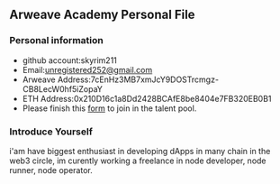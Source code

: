## Arweave Academy Personal File

### Personal information

- github account:skyrim211
- Email:unregistered252@gmail.com
- Arweave Address:7cEnHz3MB7xmJcY9DOSTrcmgz-CB8LecW0hf5iZopaY
- ETH Address:0x210D16c1a8Dd2428BCAfE8be8404e7FB320EB0B1
- Please finish this [form](https://docs.google.com/forms/d/e/1FAIpQLSfWA5fIIcBgmRppm3jNz5vmf9Mai_QMVil-2pO4r7YKn_Zhtw/viewform?usp=sf_link) to join in the talent pool.

### Introduce Yourself
 i'am have biggest enthusiast in developing dApps in many chain in the web3 circle, im curently working a freelance in node developer, node runner, node operator.